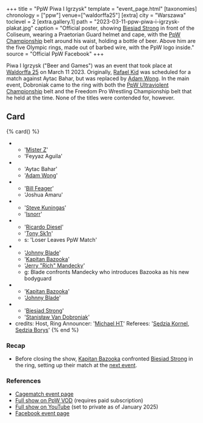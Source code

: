 +++
title = "PpW Piwa I Igrzysk"
template = "event_page.html"
[taxonomies]
chronology = ["ppw"]
venue=["waldorffa25"]
[extra]
city = "Warszawa"
toclevel = 2
[extra.gallery.1]
path = "2023-03-11-ppw-piwa-i-igrzysk-plakat.jpg"
caption = "Official poster, showing [Biesiad Strong](@/w/biesiad.md) in front of the Coliseum, wearing a Praetorian Guard helmet and cape, with the [PpW Championship](@/c/ppw-championship.md) belt around his waist, holding a bottle of beer. Above him are the five Olympic rings, made out of barbed wire, with the PpW logo inside."
source = "Official PpW Facebook"
+++

Piwa I Igrzysk ("Beer and Games") was an event that took place at [Waldorffa 25](@/v/waldorffa25.md) on March 11 2023.
Originally, [Rafael Kid](@/w/rafael-kid.md) was scheduled for a match against Aytac Bahar, but was replaced by [Adam Wong](@/w/adam-wong.md).
In the main event, Dobroniak came to the ring with both the [PpW Ultraviolent Championship](@/o/ppw.md#championships) belt and the Freedom Pro Wrestling Championship belt that he held at the time. None of the titles were contended for, however.

## Card

{% card() %}
- - '[Mister Z](@/w/mister-z.md)'
  - 'Feyyaz Aguila'
- - 'Aytac Bahar'
  - '[Adam Wong](@/w/adam-wong.md)'
- - '[Bill Feager](@/w/feager.md)'
  - 'Joshua Amaru'
- - '[Steve Kuningas](@/w/steve-kuningas.md)'
  - '[Isnorr](@/w/isnorr.md)'
- - '[Ricardo Diesel](@/w/ricardo-diesel.md)'
  - '[Tony Sk1n](@/w/tony-sk1n.md)'
  - s: 'Loser Leaves PpW Match'
- - '[Johnny Blade](@/w/johnny-blade.md)'
  - '[Kapitan Bazooka](@/w/kapitan-bazooka.md)'
  - '[Jerry "Rich" Mandecky](@/w/jerry-mandecky.md)'
  - g: Blade confronts Mandecky who introduces Bazooka as his new bodyguard
- - '[Kapitan Bazooka](@/w/kapitan-bazooka.md)'
  - '[Johnny Blade](@/w/johnny-blade.md)'
- - '[Biesiad Strong](@/w/biesiad.md)'
  - '[Stanisław Van Dobroniak](@/w/stanislaw-van-dobroniak.md)'
- credits:
    Host, Ring Announcer: '[Michael HT](@/w/michael-ht.md)'
    Referees: '[Sędzia Kornel](@/w/sedzia-kornel.md), [Sędzia Borys](@/w/sedzia-borys.md)'
{% end %}

### Recap

* Before closing the show, [Kapitan Bazooka](@/w/kapitan-bazooka.md) confronted [Biesiad Strong](@/w/biesiad.md) in the ring, setting up their match at the [next event](@/e/ppw/2023-05-06-ppw-mistrzowskie-rozdanie.md).

### References

* [Cagematch event page](https://www.cagematch.net/?id=1&nr=384839)
* [Full show on PpW VOD](https://ppw-ewenementpl.vhx.tv/ppw-full-shows-dvd-version/season:2/videos/piwa-i-igrzysk-23-defenitive-edition-hd) (requires paid subscription)
* [Full show on YouTube](https://www.youtube.com/watch?v=xkEi29j5_3I) (set to private as of January 2025)
* [Facebook event page](https://www.facebook.com/events/6085850078127761/)
